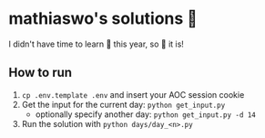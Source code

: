 # mathiaswo's solutions 🎅

I didn't have time to learn 🦀 this year, so 🐍 it is!

## How to run

1. `cp .env.template .env` and insert your AOC session cookie
2. Get the input for the current day: `python get_input.py`
   - optionally specify another day: `python get_input.py -d 14`
3. Run the solution with `python days/day_<n>.py`
